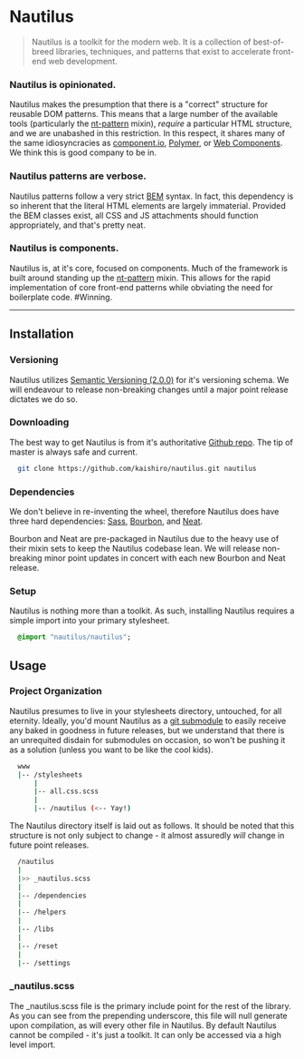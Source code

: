 # Nautilus

> Nautilus is a toolkit for the modern web.  It is a collection of best-of-breed libraries, techniques, and patterns that exist to accelerate front-end web development.

### Nautilus is opinionated.

Nautilus makes the presumption that there is a "correct" structure for reusable DOM patterns.  This means that a large number of the available tools (particularly the [nt-pattern](#nt-pattern) mixin), *require* a particular HTML structure, and we are unabashed in this restriction.  In this respect, it shares many of the same idiosyncracies as [component.io](https://github.com/component/component.github.io), [Polymer](https://www.polymer-project.org/), or [Web Components](http://webcomponents.org/).  We think this is good company to be in.

### Nautilus patterns are verbose.

Nautilus patterns follow a very strict [BEM](http://bem.info/) syntax.  In fact, this dependency is so inherent that the literal HTML elements are largely immaterial.  Provided the BEM classes exist, all CSS and JS attachments should function appropriately, and that's pretty neat.

### Nautilus is components.

Nautilus is, at it's core, focused on components.  Much of the framework is built around standing up the [nt-pattern](#nt-pattern) mixin.  This allows for the rapid implementation of core front-end patterns while obviating the need for boilerplate code. #Winning.

---


## Installation

### Versioning

Nautilus utilizes [Semantic Versioning (2.0.0)](http://semver.org/) for it's versioning schema.  We will endeavour to release non-breaking changes until a major point release dictates we do so.

### Downloading

The best way to get Nautilus is from it's authoritative [Github repo](https://github.com/DigitalBungalow/nautilus).  The tip of master is always safe and current.

~~~ bash
  git clone https://github.com/kaishiro/nautilus.git nautilus
~~~

### Dependencies

We don't believe in re-inventing the wheel, therefore Nautilus does have three hard dependencies: [Sass](http://sass-lang.com), [Bourbon](http://bourbon.io), and [Neat](http://neat.bourbon.io).

Bourbon and Neat are pre-packaged in Nautilus due to the heavy use of their mixin sets to keep the Nautilus codebase lean.  We will release non-breaking minor point updates in concert with each new Bourbon and Neat release.

### Setup

Nautilus is nothing more than a toolkit.  As such, installing Nautilus requires a simple import into your primary stylesheet.

~~~ sass
  @import "nautilus/nautilus";
~~~

## Usage

### Project Organization

Nautilus presumes to live in your stylesheets directory, untouched, for all eternity.  Ideally, you'd mount Nautilus as a [git submodule](http://git-scm.com/docs/git-submodule) to easily receive any baked in goodness in future releases, but we understand that there is an unrequited disdain for submodules on occasion, so won't be pushing it as a solution (unless you want to be like the cool kids).

~~~ bash
  www
  |-- /stylesheets
      |
      |-- all.css.scss
      |
      |-- /nautilus (<-- Yay!)
~~~

The Nautilus directory itself is laid out as follows.  It should be noted that this structure is not only subject to change - it almost assuredly *will* change in future point releases.

~~~ bash
  /nautilus
  |
  |>> _nautilus.scss
  |
  |-- /dependencies
  |
  |-- /helpers
  |
  |-- /libs
  |
  |-- /reset
  |
  |-- /settings
~~~

### _nautilus.scss

The _nautilus.scss file is the primary include point for the rest of the library.  As you can see from the prepending underscore, this file will null generate upon compilation, as will every other file in Nautilus.  By default Nautilus cannot be compiled - it's just a toolkit.  It can only be accessed via a high level import.
